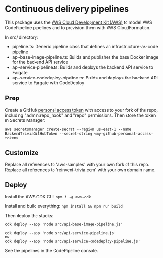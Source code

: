 # Continuous delivery pipelines

This package uses the [AWS Cloud Development Kit (AWS)](https://github.com/awslabs/aws-cdk) to model AWS CodePipeline pipelines and to provision them with AWS CloudFormation.

In src/ directory:
* pipeline.ts: Generic pipeline class that defines an infrastructure-as-code pipeline
* api-base-image-pipeline.ts: Builds and publishes the base Docker image for the backend API service
* api-service-pipeline.ts: Builds and deploys the backend API service to Fargate
* api-service-codedeploy-pipeline.ts: Builds and deploys the backend API service to Fargate with CodeDeploy

## Prep

Create a GitHub [personal access token](https://github.com/settings/tokens) with access to your fork of the repo, including "admin:repo_hook" and "repo" permissions.  Then store the token in Secrets Manager:

```
aws secretsmanager create-secret --region us-east-1 --name BackendTriviaGitHubToken --secret-string <my-github-personal-access-token>
```

## Customize

Replace all references to 'aws-samples' with your own fork of this repo.  Replace all references to 'reinvent-trivia.com' with your own domain name.

## Deploy

Install the AWS CDK CLI: `npm i -g aws-cdk`

Install and build everything: `npm install && npm run build`

Then deploy the stacks:

```
cdk deploy --app 'node src/api-base-image-pipeline.js'

cdk deploy --app 'node src/api-service-pipeline.js'
OR
cdk deploy --app 'node src/api-service-codedeploy-pipeline.js'

```

See the pipelines in the CodePipeline console.
